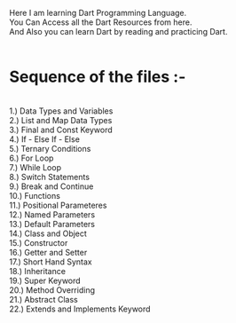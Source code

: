 Here I am learning Dart Programming Language.
<br>
You Can Access all the Dart Resources from here.
<br>
And Also you can learn Dart by reading and practicing Dart.
<br>
<br>
<h1>Sequence of the files :- </h1>
<br>
1.) Data Types and Variables <br>
2.) List and Map Data Types <br>
3.) Final and Const Keyword <br>
4.) If - Else If - Else <br>
5.) Ternary Conditions <br>
6.) For Loop <br>
7.) While Loop <br>
8.) Switch Statements <br>
9.) Break and Continue <br>
10.) Functions <br>
11.) Positional Parameteres <br>
12.) Named Parameters <br>
13.) Default Parameters <br>
14.) Class and Object <br>
15.) Constructor <br>
16.) Getter and Setter <br>
17.) Short Hand Syntax <br>
18.) Inheritance <br>
19.) Super Keyword <br>
20.) Method Overriding <br>
21.) Abstract Class <br>
22.) Extends and Implements Keyword <br>